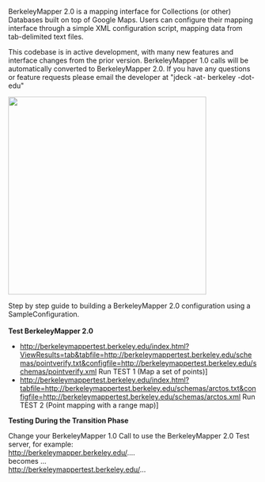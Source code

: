 BerkeleyMapper 2.0 is a mapping interface for Collections (or other) Databases built on top of Google Maps.  Users can configure their mapping interface through a simple XML configuration script, mapping data from tab-delimited text files.

This codebase is in active development, with many new features and interface changes from the prior version.  BerkeleyMapper 1.0 calls will be automatically converted to BerkeleyMapper 2.0.  If you have any questions or feature requests please email the developer at "jdeck -at- berkeley -dot- edu"

<img src='http://berkeleymapper.googlecode.com/files/mapping.jpg' width='400'>

Step by step guide to building a BerkeleyMapper 2.0 configuration using a SampleConfiguration.<br>
<br>
<b>Test BerkeleyMapper 2.0</b>
<ul><li><a href='http://berkeleymappertest.berkeley.edu/index.html?ViewResults=tab&tabfile=http://berkeleymappertest.berkeley.edu/schemas/pointverify.txt&configfile=http://berkeleymappertest.berkeley.edu/schemas/pointverify.xml'>http://berkeleymappertest.berkeley.edu/index.html?ViewResults=tab&amp;tabfile=http://berkeleymappertest.berkeley.edu/schemas/pointverify.txt&amp;configfile=http://berkeleymappertest.berkeley.edu/schemas/pointverify.xml</a> Run TEST 1 (Map a set of points)]<br>
</li><li><a href='http://berkeleymappertest.berkeley.edu/index.html?tabfile=http://berkeleymappertest.berkeley.edu/schemas/arctos.txt&configfile=http://berkeleymappertest.berkeley.edu/schemas/arctos.xml'>http://berkeleymappertest.berkeley.edu/index.html?tabfile=http://berkeleymappertest.berkeley.edu/schemas/arctos.txt&amp;configfile=http://berkeleymappertest.berkeley.edu/schemas/arctos.xml</a> Run TEST 2 (Point mapping with a range map)]</li></ul>

<b>Testing During the Transition Phase</b>

Change your BerkeleyMapper 1.0 Call to use the BerkeleyMapper 2.0 Test server, for example:<br>
<a href='http://berkeleymapper.berkeley.edu/'>http://berkeleymapper.berkeley.edu/</a>....<br>
becomes ...<br>
<a href='http://berkeleymappertest.berkeley.edu/'>http://berkeleymappertest.berkeley.edu/</a>...<br>
